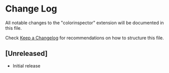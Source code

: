 # Change Log

All notable changes to the "colorinspector" extension will be documented in this file.

Check [Keep a Changelog](http://keepachangelog.com/) for recommendations on how to structure this file.

## [Unreleased]

- Initial release